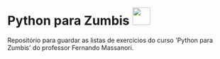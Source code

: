 # Python para Zumbis <img src="https://cdn4.iconfinder.com/data/icons/logos-and-brands/512/267_Python_logo-512.png" alt text="python-image" width="40" height="40">
Repositório para guardar as listas de exercícios do curso 'Python para Zumbis' do professor Fernando Massanori.
